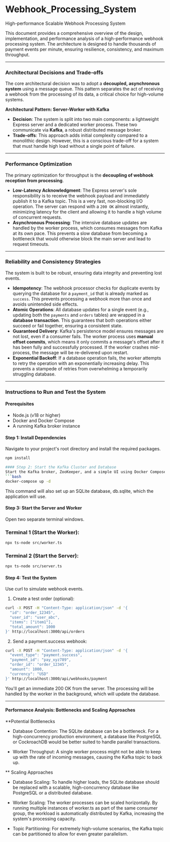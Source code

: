 # Webhook_Processing_System
High-performance Scalable Webhook Processing System

This document provides a comprehensive overview of the design, implementation, and performance analysis of a high-performance webhook processing system. The architecture is designed to handle thousands of payment events per minute, ensuring resilience, consistency, and maximum throughput.

***

### Architectural Decisions and Trade-offs

The core architectural decision was to adopt a **decoupled, asynchronous system** using a message queue. This pattern separates the act of receiving a webhook from the processing of its data, a critical choice for high-volume systems.

**Architectural Pattern: Server-Worker with Kafka**

* **Decision**: The system is split into two main components: a lightweight Express server and a dedicated worker process. These two communicate via **Kafka**, a robust distributed message broker.
* **Trade-offs**: This approach adds initial complexity compared to a monolithic design. However, this is a conscious trade-off for a system that must handle high load without a single point of failure.

***

### Performance Optimization

The primary optimization for throughput is the **decoupling of webhook reception from processing**.

* **Low-Latency Acknowledgment**: The Express server's sole responsibility is to receive the webhook payload and immediately publish it to a Kafka topic. This is a very fast, non-blocking I/O operation. The server can respond with a `200 OK` almost instantly, minimizing latency for the client and allowing it to handle a high volume of concurrent requests.
* **Asynchronous Processing**: The intensive database updates are handled by the worker process, which consumes messages from Kafka at its own pace. This prevents a slow database from becoming a bottleneck that would otherwise block the main server and lead to request timeouts.

***

### Reliability and Consistency Strategies

The system is built to be robust, ensuring data integrity and preventing lost events.

* **Idempotency**: The webhook processor checks for duplicate events by querying the database for a `payment_id` that is already marked as `success`. This prevents processing a webhook more than once and avoids unintended side effects.
* **Atomic Operations**: All database updates for a single event (e.g., updating both the `payments` and `orders` tables) are wrapped in a **database transaction**. This guarantees that both operations either succeed or fail together, ensuring a consistent state.
* **Guaranteed Delivery**: Kafka's persistence model ensures messages are not lost, even if a consumer fails. The worker process uses **manual offset commits**, which means it only commits a message's offset after it has been fully and successfully processed. If the worker crashes mid-process, the message will be re-delivered upon restart.
* **Exponential Backoff**: If a database operation fails, the worker attempts to retry the operation with an exponentially increasing delay. This prevents a stampede of retries from overwhelming a temporarily struggling database.

***

### Instructions to Run and Test the System

#### Prerequisites
* Node.js (v18 or higher)
* Docker and Docker Compose
* A running Kafka broker instance

#### Step 1: Install Dependencies
Navigate to your project's root directory and install the required packages.
```bash
npm install

#### Step 2: Start the Kafka Cluster and Database
Start the Kafka broker, ZooKeeper, and a simple UI using Docker Compose. A docker-compose.yml file is provided for this purpose.
```bash
docker-compose up -d
```

This command will also set up an SQLite database, db.sqlite, which the application will use.

#### Step 3: Start the Server and Worker
Open two separate terminal windows.

### Terminal 1 (Start the Worker):
```bash
npx ts-node src/worker.ts
```

### Terminal 2 (Start the Server):
```bash
npx ts-node src/server.ts
```

#### Step 4: Test the System
Use curl to simulate webhook events.

1. Create a test order (optional):
```bash
curl -X POST -H "Content-Type: application/json" -d '{
  "id": "order_12345",
  "user_id": "user_abc",
  "items": ["item1"],
  "total_amount": 1000
}' http://localhost:3000/api/orders
```

2. Send a payment.success webhook:

```bash
curl -X POST -H "Content-Type: application/json" -d '{
  "event_type": "payment.success",
  "payment_id": "pay_xyz789",
  "order_id": "order_12345",
  "amount": 1000,
  "currency": "USD"
}' http://localhost:3000/api/webhooks/payment
```

You'll get an immediate 200 OK from the server. The processing will be handled by the worker in the background, which will update the database.


***

#### Performance Analysis: Bottlenecks and Scaling Approaches

**Potential Bottlenecks

* Database Contention: The SQLite database can be a bottleneck. For a high-concurrency production environment, a database like PostgreSQL or CockroachDB would be better suited to handle parallel transactions.

* Worker Throughput: A single worker process might not be able to keep up with the rate of incoming messages, causing the Kafka topic to back up.

** Scaling Approaches

* Database Scaling: To handle higher loads, the SQLite database should be replaced with a scalable, high-concurrency database like PostgreSQL or a distributed database.

* Worker Scaling: The worker processes can be scaled horizontally. By running multiple instances of worker.ts as part of the same consumer group, the workload is automatically distributed by Kafka, increasing the system's processing capacity.

* Topic Partitioning: For extremely high-volume scenarios, the Kafka topic can be partitioned to allow for even greater parallelism.